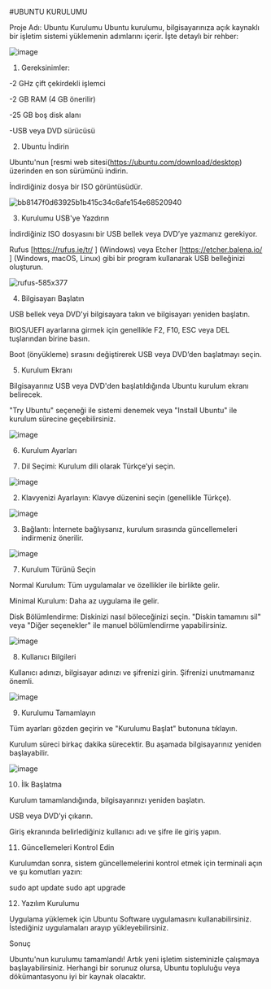 #UBUNTU KURULUMU

Proje Adı: Ubuntu Kurulumu
Ubuntu kurulumu, bilgisayarınıza açık kaynaklı bir işletim sistemi yüklemenin adımlarını içerir. İşte detaylı bir rehber:

![image](https://github.com/user-attachments/assets/696594ee-0aa6-4f6e-8bc0-51f78accb686)

1. Gereksinimler:

-2 GHz çift çekirdekli işlemci

-2 GB RAM (4 GB önerilir)

-25 GB boş disk alanı

-USB veya DVD sürücüsü

2. Ubuntu İndirin

Ubuntu'nun [resmi web sitesi(https://ubuntu.com/download/desktop) üzerinden en son sürümünü indirin.

İndirdiğiniz dosya bir ISO görüntüsüdür.

![bb8147f0d63925b1b415c34c6afe154e68520940](https://github.com/user-attachments/assets/faf30103-1a4e-4059-831c-71e25d2b044d)

3. Kurulumu USB'ye Yazdırın

İndirdiğiniz ISO dosyasını bir USB bellek veya DVD’ye yazmanız gerekiyor.

Rufus [https://rufus.ie/tr/ ] (Windows) veya Etcher [https://etcher.balena.io/ ] (Windows, macOS, Linux) gibi bir program kullanarak USB belleğinizi oluşturun.

![rufus-585x377](https://github.com/user-attachments/assets/6e9fd108-a74b-4a5c-977d-4051fa281be8)

4. Bilgisayarı Başlatın

USB bellek veya DVD'yi bilgisayara takın ve bilgisayarı yeniden başlatın.

BIOS/UEFI ayarlarına girmek için genellikle F2, F10, ESC veya DEL tuşlarından birine basın.

Boot (önyükleme) sırasını değiştirerek USB veya DVD’den başlatmayı seçin.


5. Kurulum Ekranı

Bilgisayarınız USB veya DVD'den başlatıldığında Ubuntu kurulum ekranı belirecek.

"Try Ubuntu" seçeneği ile sistemi denemek veya "Install Ubuntu" ile kurulum sürecine geçebilirsiniz.

![image](https://github.com/user-attachments/assets/ffa94a8e-fa7b-47f1-ae2f-767169b56640)

6. Kurulum Ayarları

1. Dil Seçimi: Kurulum dili olarak Türkçe’yi seçin.

![image](https://github.com/user-attachments/assets/7d951c83-031c-4182-b23a-46e71fcf2ab3)


2. Klavyenizi Ayarlayın: Klavye düzenini seçin (genellikle Türkçe).

![image](https://github.com/user-attachments/assets/25671dc8-ba5a-424d-bb51-a00115ec7761)


3. Bağlantı: İnternete bağlıysanız, kurulum sırasında güncellemeleri indirmeniz önerilir.

![image](https://github.com/user-attachments/assets/fc2f3a0e-0c76-4ff4-9a8b-4a73e53564ad)



7. Kurulum Türünü Seçin

Normal Kurulum: Tüm uygulamalar ve özellikler ile birlikte gelir.

Minimal Kurulum: Daha az uygulama ile gelir.

Disk Bölümlendirme: Diskinizi nasıl böleceğinizi seçin. "Diskin tamamını sil" veya "Diğer seçenekler" ile manuel bölümlendirme yapabilirsiniz.

![image](https://github.com/user-attachments/assets/f7a97655-10b6-4d7c-b3d2-e926f812e4df)


8. Kullanıcı Bilgileri

Kullanıcı adınızı, bilgisayar adınızı ve şifrenizi girin. Şifrenizi unutmamanız önemli.

![image](https://github.com/user-attachments/assets/c257725b-fcba-4edc-9a8b-f32561f79943)


9. Kurulumu Tamamlayın

Tüm ayarları gözden geçirin ve "Kurulumu Başlat" butonuna tıklayın.

Kurulum süreci birkaç dakika sürecektir. Bu aşamada bilgisayarınız yeniden başlayabilir.

![image](https://github.com/user-attachments/assets/67ae7378-9462-40f8-80f0-22902d6e3e1a)

10. İlk Başlatma

Kurulum tamamlandığında, bilgisayarınızı yeniden başlatın.

USB veya DVD’yi çıkarın.

Giriş ekranında belirlediğiniz kullanıcı adı ve şifre ile giriş yapın.


11. Güncellemeleri Kontrol Edin

Kurulumdan sonra, sistem güncellemelerini kontrol etmek için terminali açın ve şu komutları yazın:

sudo apt update
sudo apt upgrade


12. Yazılım Kurulumu

Uygulama yüklemek için Ubuntu Software uygulamasını kullanabilirsiniz. İstediğiniz uygulamaları arayıp yükleyebilirsiniz.


Sonuç

Ubuntu'nun kurulumu tamamlandı! Artık yeni işletim sisteminizle çalışmaya başlayabilirsiniz. Herhangi bir sorunuz olursa, Ubuntu topluluğu veya dökümantasyonu iyi bir kaynak olacaktır.


